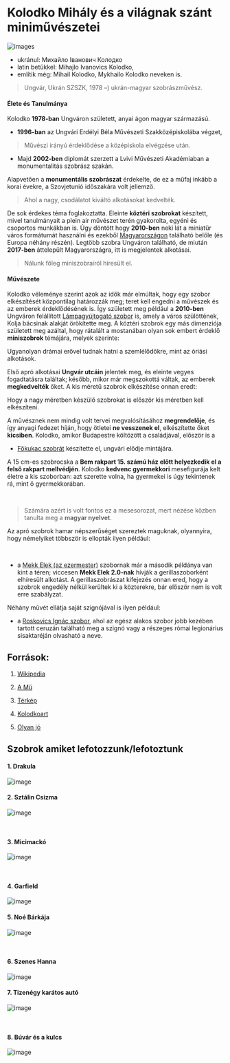 # Kolodko Mihály és a világnak szánt miniművészetei
![images](Ő%20maga.jpg)
- ukránul: Михайло Іванович Колодко
- latin betűkkel: Mihajlo Ivanovics Kolodko,
- említik még: Mihail Kolodko, Mykhailo Kolodko neveken is.

>Ungvár, Ukrán SZSZK, 1978 –) ukrán-magyar szobrászművész.

#### Élete és Tanulmánya
Kolodko **1978-ban** Ungváron született, anyai ágon magyar származású.

- **1996-ban** az Ungvári Erdélyi Béla Művészeti Szakközépiskolába végzet,

>Művészi irányú érdeklődése a középiskola elvégzése után.

- Majd **2002-ben** diplomát szerzett a Lvivi Művészeti Akadémiaban a monumentalitás szobrász szakán.

Alapvetően a **monumentális szobrászat** érdekelte, de ez a műfaj inkább a korai évekre, a Szovjetunió időszakára volt jellemző.

>Ahol a nagy, csodálatot kiváltó alkotásokat kedvelték.

De sok érdekes téma foglakoztatta. Eleinte **köztéri szobrokat** készített, mivel tanulmányait a plein air művészet terén gyakorolta, egyéni és csoportos munkákban is.
Úgy döntött hogy **2010-ben** neki lát a miniatűr város formátumát használni és ezekből [Magyarországon](https://www.kozterkep.hu/terkep?oldalcim=Kolodko+Mihály&visszalepes=%2Falkotok%2Fmegtekintes%2F6186%2Fkolodko-mihaly&alkoto_az=6186&alkoto=Kolodko+Mihály#lat=47.5398144&lon=19.1332352&zoom=19&layer=wikimedia.osm) található belőle (és Europa néhány részén).
Legtöbb szobra Ungváron található, de miután **2017-ben** áttelepült Magyarországra, itt is megjelentek alkotásai.

>Nálunk főleg miniszobrairól híresült el.

#### Művészete
Kolodko véleménye szerint azok az idők már elmúltak, hogy egy szobor elkészítését központilag határozzák meg; teret kell engedni a művészek és az emberek érdeklődésének is.
Így született meg például a **2010-ben** Ungváron felállított [Lámpagyújtogató szobor](https://www.kozterkep.hu/23830/lampagyujto) is, amely a város szülöttének, Kolja bácsinak alakját örökítette meg.
A köztéri szobrok egy más dimenziója született meg azáltal, hogy rátalált a mostanában olyan sok embert érdeklő **miniszobrok** témájára, melyek szerinte:

Ugyanolyan drámai erővel tudnak hatni a szemlélődőkre, mint az óriási alkotások.

Első apró alkotásai **Ungvár utcáin** jelentek meg, és eleinte vegyes fogadtatásra találtak; később, mikor már megszokottá váltak, az emberek **megkedvelték** őket.
A kis méretű szobrok elkészítése onnan eredt:

Hogy a nagy méretben készülő szobrokat is először kis méretben kell elkészíteni.

A művésznek nem mindig volt tervei megvalósításához **megrendelője**, és így anyagi fedezet híján, hogy ötletei **ne vesszenek el**, elkészítette őket **kicsiben**.
Kolodko, amikor Budapestre költözött a családjával, először is a

- [Főkukac szobrát](https://www.kozterkep.hu/30235/fokukac-miniszobra) készítette el, ungvári elődje mintájára.

A 15 cm-es szobrocska a **Bem rakpart 15. számú ház előtt helyezkedik el a felső rakpart mellvédjén**. Kolodko **kedvenc gyermekkori** mesefigurája kelt életre a kis szoborban: azt szerette volna, ha gyermekei is úgy tekintenek rá, mint ő gyermekkorában.

​
>Számára azért is volt fontos ez a mesesorozat, mert nézése közben tanulta meg a **magyar nyelvet**.


Az apró szobrok hamar népszerűséget szereztek maguknak, olyannyira, hogy némelyiket többször is ellopták ilyen például:

​

- a [Mekk Elek (az ezermester)](https://www.kozterkep.hu/34516/mekk-elek-az-ezermester) szobornak már a második példánya van kint a téren;
viccesen **Mekk Elek 2.0-nak** hívják a gerillaszoborként elhíresült alkotást. A gerillaszobrászat kifejezés onnan ered, hogy a szobrok engedély nélkül kerültek ki a közterekre, bár először nem is volt erre szabályzat.

Néhány művét ellátja saját szignójával is ilyen például:

- a [Roskovics Ignác szobor](https://www.kozterkep.hu/23241/roskovics-ignac), ahol az egész alakos szobor jobb kezében tartott ceruzán található meg a szignó vagy a részeges római legionárius sisaktaréján olvasható a neve.

## Források:

1. [Wikipedia](https://hu.wikipedia.org/wiki/Kolodko_Mihály)

2. [A Mű](https://amu.hvg.hu/2022/11/30/a-kozteri-giccs-otven-arnyalata-kolodko-mihaly-szobrairol/)

3. [Térkép](https://www.kozterkep.hu/terkep?oldalcim=Kolodko+Mihály&visszalepes=%2Falkotok%2Fmegtekintes%2F6186%2Fkolodko-mihaly&alkoto_az=6186&alkoto=Kolodko+Mihály#lat=47.5398144&lon=19.1332352&zoom=19&layer=wikimedia.osm)

4. [Kolodkoart](https://kolodkoart.com)

5. [Olyan jó](https://olyanjo.hu/cikk/kolodko-szobrok-terkep-az-osszes-hazai-kolodko-miniszobrok-terkepen/)


## Szobrok amiket lefotozzunk/lefotoztunk

#### 1. Drakula

![image](Drakula.jpg)


#### 2. Sztálin Csizma

![image](Sztálin.jpg)

​

#### 3. Micimackó

![image](Micimackó.jpg)

​
#### 4. Garfield

![image](Garfield.jpg)


#### 5. Noé Bárkája

![image](Nóé.jpg)

​
#### 6. Szenes Hanna

![image](Hanna.jpg)

#### 7. Tizenégy karátos autó

![image](Autó.jpg)

​
#### 8. Búvár és a kulcs

![image](Búvár.jpg)

​
